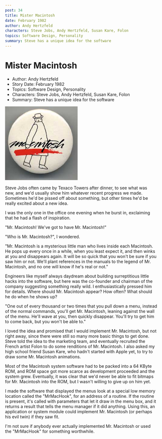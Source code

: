 ```yaml
---
post: 34
title: Mister Macintosh
date: February 1982
author: Andy Hertzfeld
characters: Steve Jobs, Andy Hertzfeld, Susan Kare, Folon
topics: Software Design, Personality
summary: Steve has a unique idea for the software
---
```


# Mister Macintosh
* Author: Andy Hertzfeld
* Story Date: February 1982
* Topics: Software Design, Personality
* Characters: Steve Jobs, Andy Hertzfeld, Susan Kare, Folon
* Summary: Steve has a unique idea for the software

![Mr. Macintosh,as rendered by Folon (courtesy of Digibarn)](images/folon_mrmac.jpg) 
    
Steve Jobs often came by Texaco Towers after dinner, to see what was new, and we'd usually show him whatever recent progress we made. Sometimes he'd be pissed off about something, but other times he'd be really excited about a new idea.

I was the only one in the office one evening when he burst in, exclaiming that he had a flash of inspiration.

"Mr. Macintosh! We've got to have Mr. Macintosh!"

"Who is Mr. Macintosh?", I wondered.

"Mr. Macintosh is a mysterious little man who lives inside each Macintosh.  He pops up every once in a while, when you least expect it, and then winks at you and disappears again.  It will be so quick that you won't be sure if you saw him or not.  We'll plant references in the manuals to the legend of Mr. Macintosh, and no one will know if he's real or not."

Engineers like myself always daydream about building surreptitious little hacks into the software, but here was the co-founder and chairman of the company suggesting something really wild.  I enthusiastically pressed him for details.  Where should Mr. Macintosh appear? How often? What should he do when he shows up?

"One out of every thousand or two times that you pull down a menu, instead of the normal commands, you'll get Mr. Macintosh, leaning against the wall of the menu.  He'll wave at you, then quickly disappear.  You'll try to get him to come back, but you won't be able to."

I loved the idea and promised that I would implement Mr. Macintosh, but not right away, since there were still so many more basic things to get done.  Steve told the idea to the marketing team, and eventually recruited the French artist Folon to do some renditions of Mr. Macintosh.  I also asked my high school friend Susan Kare, who hadn't started with Apple yet, to try to draw some Mr. Macintosh animations.

Most of the Macintosh system software had to be packed into a 64 KByte ROM, and ROM space got more scarce as development proceeded and the system grew.  Eventually, it was clear  that we'd never be able to fit bitmaps for Mr. Macintosh into the ROM, but I wasn't willing to give up on him yet.

I made the software that displayed the menus look at a special low memory location called the "MrMacHook", for an address of a routine.  If the routine is present, it's called with parameters that let it draw in the menu box, and it returns a result that tells the menu manager if it did anything.  Using this, an application or system module could implement Mr. Macintosh (or perhaps his evil twin) if they saw fit.

I'm not sure if anybody ever actually implemented Mr. Macintosh or used the "MrMacHook" for something worthwhile.